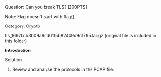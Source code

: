 Question: Can you break TLS? [200PTS]

Note: Flag doesn't start with flag{}

Category: Crypto

tls_16970cb3b09a9dd01f5b82449d9c1795.tar.gz (original file is included in this folder)

<b>Introduction</b>

Solution

1) Review and analyse the protocols in the PCAP file.

